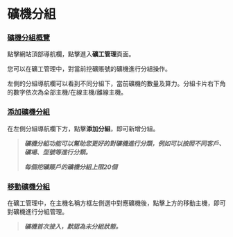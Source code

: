 # 礦機分組

### [礦機分組概覽](kuang-ji-fen-zu.md#kuang-ji-fen-zu-gai-lan) <a href="#kuang-ji-fen-zu-gai-lan" id="kuang-ji-fen-zu-gai-lan"></a>

點擊網站頂部導航欄，點擊進入**礦工管理**頁面。

您可以在礦工管理中，對當前挖礦賬號的礦機進行分組操作。

左側的分組導航欄可以看到不同分組下，當前礦機的數量及算力。分組卡片右下角的數字依次為全部主機/在線主機/離線主機。

### [添加礦機分組](kuang-ji-fen-zu.md#tian-jia-kuang-ji-fen-zu) <a href="#tian-jia-kuang-ji-fen-zu" id="tian-jia-kuang-ji-fen-zu"></a>

在左側分組導航欄下方，點擊**添加分組**，即可新增分組。

> _**礦機分組功能可以幫助您更好的對礦機進行分類，例如可以按照不同客戶、礦場、型號等進行分類。**_
>
> _**每個挖礦賬戶的礦機分組上限20個**_

### [移動礦機分組](kuang-ji-fen-zu.md#yi-dong-kuang-ji-fen-zu) <a href="#yi-dong-kuang-ji-fen-zu" id="yi-dong-kuang-ji-fen-zu"></a>

在礦工管理中，在主機名稱方框左側選中對應礦機後，點擊上方的移動主機，即可對礦機進行分組管理。

> _**礦機首次接入，默認為未分組狀態。**_
